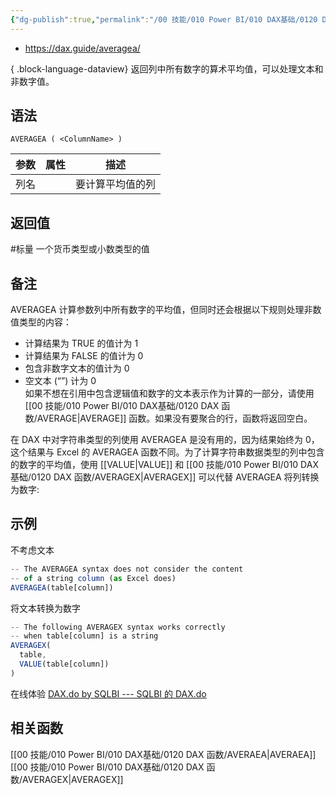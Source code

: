 ```yaml
---
{"dg-publish":true,"permalink":"/00 技能/010 Power BI/010 DAX基础/0120 DAX 函数/AVERAEA/","tags":["dax函数","聚合","标量"]}
---
```



- https://dax.guide/averagea/

{ .block-language-dataview}
返回列中所有数字的算术平均值，可以处理文本和非数字值。

## 语法

```DAX
AVERAGEA ( <ColumnName> )
```

| **参数** | **属性** | **描述**         |
| -------- | -------- | ---------------- |
| 列名     |          | 要计算平均值的列 |

## 返回值

#标量 一个货币类型或小数类型的值

## 备注
AVERAGEA 计算参数列中所有数字的平均值，但同时还会根据以下规则处理非数值类型的内容：  
- 计算结果为 TRUE 的值计为 1  
- 计算结果为 FALSE 的值计为 0  
- 包含非数字文本的值计为 0  
- 空文本 (“”) 计为 0  
如果不想在引用中包含逻辑值和数字的文本表示作为计算的一部分，请使用 [[00 技能/010 Power BI/010 DAX基础/0120 DAX 函数/AVERAGE\|AVERAGE]] 函数。如果没有要聚合的行，函数将返回空白。  
  
在 DAX 中对字符串类型的列使用 AVERAGEA 是没有用的，因为结果始终为 0，这个结果与 Excel 的 AVERAGEA 函数不同。为了计算字符串数据类型的列中包含的数字的平均值，使用 [[VALUE\|VALUE]] 和 [[00 技能/010 Power BI/010 DAX基础/0120 DAX 函数/AVERAGEX\|AVERAGEX]] 可以代替 AVERAGEA 将列转换为数字:  


## 示例
不考虑文本
```js
-- The AVERAGEA syntax does not consider the content
-- of a string column (as Excel does)
AVERAGEA(table[column])
```

将文本转换为数字
```js
-- The following AVERAGEX syntax works correctly
-- when table[column] is a string
AVERAGEX(
  table,
  VALUE(table[column])
)
```

在线体验
[DAX.do by SQLBI --- SQLBI 的 DAX.do](https://dax.do/n49enLdPYSdfRg/)

## 相关函数

[[00 技能/010 Power BI/010 DAX基础/0120 DAX 函数/AVERAEA\|AVERAEA]]
[[00 技能/010 Power BI/010 DAX基础/0120 DAX 函数/AVERAGEX\|AVERAGEX]]